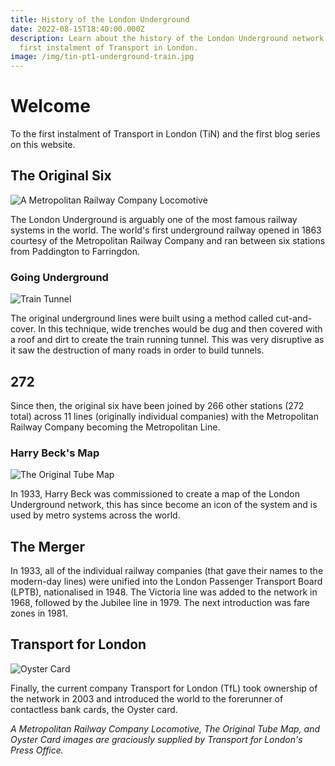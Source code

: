 ```yaml
---
title: History of the London Underground
date: 2022-08-15T18:40:00.000Z
description: Learn about the history of the London Underground network in the
  first instalment of Transport in London.
image: /img/tin-pt1-underground-train.jpg
---
```


# Welcome

To the first instalment of Transport in London (TiN) and the first blog series on this website.

## The Original Six

![A Metropolitan Railway Company Locomotive](/img/tin-pt1-underground-metropolitan.jpg)

The London Underground is arguably one of the most famous railway systems in the world. The world's first underground railway opened in 1863 courtesy of the Metropolitan Railway Company and ran between six stations from Paddington to Farringdon.

### Going Underground

![Train Tunnel](/img/tin-pt1-underground-tunnel.jpg)

The original underground lines were built using a method called cut-and-cover. In this technique, wide trenches would be dug and then covered with a roof and dirt to create the train running tunnel. This was very disruptive as it saw the destruction of many roads in order to build tunnels.

## 272

Since then, the original six have been joined by 266 other stations (272 total) across 11 lines (originally individual companies) with the Metropolitan Railway Company becoming the Metropolitan Line.

### Harry Beck's Map

![The Original Tube Map](/img/tin-pt1-underground-map.jpg)

In 1933, Harry Beck was commissioned to create a map of the London Underground network, this has since become an icon of the system and is used by metro systems across the world.

## The Merger

In 1933, all of the individual railway companies (that gave their names to the modern-day lines) were unified into the London Passenger Transport Board (LPTB), nationalised in 1948. The Victoria line was added to the network in 1968, followed by the Jubilee line in 1979. The next introduction was fare zones in 1981.

## Transport for London

![Oyster Card](/img/tin-pt1-underground-oyster.jpg)

Finally, the current company Transport for London (TfL) took ownership of the network in 2003 and introduced the world to the forerunner of contactless bank cards, the Oyster card.

_A Metropolitan Railway Company Locomotive, The Original Tube Map, and Oyster Card images are graciously supplied by Transport for London's Press Office._

